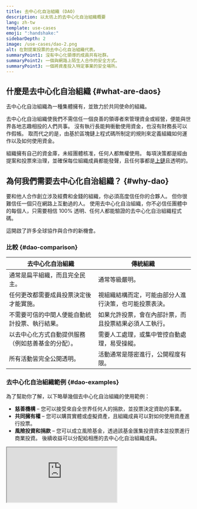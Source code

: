 ```yaml
---
title: 去中心化自治組織 (DAO)
description: 以太坊上的去中心化自治組織概要
lang: zh-tw
template: use-cases
emoji: ":handshake:"
sidebarDepth: 2
image: /use-cases/dao-2.png
alt: 在對提案投票的去中心化自治組織代表。
summaryPoint1: 沒有中心化領導的成員共有社群。
summaryPoint2: 一個與網路上陌生人合作的安全方式。
summaryPoint3: 一個將資產投入特定事業的安全場所。
---
```


## 什麼是去中心化自治組織 {#what-are-daos}

去中心化自治組織為一種集體擁有，並致力於共同使命的組織。

去中心化自治組織使我們不需信任一個良善的領導者來管理資金或經營，便能與世界各地志趣相投的人們共事。 沒有執行長能夠衝動使用資金，也沒有財務長可以作假帳。 取而代之的是，由基於區塊鏈上程式碼所制定的規則來定義組織如何運作以及如何使用資金。

組織擁有自己的資金庫，未經團體核准，任何人都無權使用。 每項決策都是經由提案和投票來治理，並確保每位組織成員都能發聲，且任何事都是[上鏈](/glossary/#on-chain)且透明的。

## 為何我們需要去中心化自治組織？ {#why-dao}

要和他人合作創立涉及經費和金錢的組織，你必須高度信任你的合夥人。 但你很難信任一個只在網路上互動過的人。 使用去中心化自治組織，你不必信任團體中的每個人，只需要相信 100% 透明、任何人都能驗證的去中心化自治組織程式碼。

這開啟了許多全球協作與合作的新機會。

### 比較 {#dao-comparison}

| 去中心化自治組織                  | 傳統組織                        |
| ------------------------- | --------------------------- |
| 通常是扁平組織，而且完全民主。           | 通常等級嚴明。                     |
| 任何更改都需要成員投票決定後才能實施。       | 視組織結構而定，可能由部分人進行決策，也可能投票表決。 |
| 不需要可信的中間人便能自動統計投票、執行結果。   | 如果允許投票，會在內部計票，而且投票結果必須人工執行。 |
| 以去中心化方式自動提供服務（例如慈善基金的分配）。 | 需要人工處理，或集中管控自動處理，易受操縱。      |
| 所有活動皆完全公開透明。              | 活動通常是隱密進行，公開程度有限。           |

### 去中心化自治組織範例 {#dao-examples}

為了幫助你了解，以下略舉幾個去中心化自治組織的使用範例：

- **慈善機構** – 您可以接受來自全世界任何人的捐款，並投票決定資助的事業。
- **共同擁有權** – 您可以購買實體或虛擬資產，且組織成員可以對如何使用資產進行投票。
- **風險投資和捐款** – 您可以成立風險基金，透過該基金匯集投資資本並投票進行商業投資。 後續收益可以分配給相應的去中心化自治組織成員。

<iframe src="https://embed.ted.com/talks/lang/en/scott_fitsimones_could_a_dao_build_the_next_great_city" ></p>

<h2 id="how-daos-work" spaces-before="0">
  去中心化自治組織如何運作？
</h2>

<p spaces-before="0">
  去中心化自治組織背後的運作架構為其<a href="/glossary/#smart-contract">智能合約</a>，智能合約定義組織的規則，並對該團體的金庫進行規範。 一旦在以太坊上部署合約，除非投票通過，否則不能修改規則。 任何不符合程式碼規則和邏輯的行為都會失效。 由於資金庫也是以智慧型合約定義，因此任何人都無法不經團體核准而挪用資金。 這意味著去中心化自治組織不需要中心化管理機構。 相反地，團體會共同做出決定，而付款會在投票通過之後自動獲得授權。
</p>

<p spaces-before="0">
  之所以能夠做到這一點，是因為智慧型合約一旦部署於以太坊，就無法被篡改。 一切都是公開的，只要有人修改程式碼（去中心化自治組織的規則）就會被發現。
</p>

<h2 id="ethereum-and-daos" spaces-before="0">
  以太坊與去中心化自治組織
</h2>

<p spaces-before="0">
  以太坊為去中心化自治組織提供了極佳的基礎，原因如下：
</p>

<ul>
  <li>
    以太坊本身的共識足夠去中心化，同時建立已久，足以讓組織信任其網路。
  </li>
  <li>
    智慧型合約程式碼部署後便無法修改，即使是所有人亦然。 這使得去中心化自治組織可以完全按照程式設定的規則運作。
  </li>
  <li>
    智慧型合約可以發送/接收資金。 如果少了這點，你就需要可信的中間人來管理團體的資金。
  </li>
  <li>
    事實證明，比起競爭，以太坊社群更趨向合作，使得最佳做法和支援系統得以快速發展。
  </li>
</ul>

<h2 id="dao-governance" spaces-before="0">
  去中心化自治組織的治理
</h2>

<p spaces-before="0">
  管理去中心化自治組織時有許多考量，例如投票及提案該如何運作。
</p>

<h3 id="governance-delegation" spaces-before="0">
  授權
</h3>

<p spaces-before="0">
  授權類似去中心化自治組織版本的代議民主。 代幣持有者向自我提名、並承諾管理協議且掌握最新消息的使用者分配選票。
</p>

<h4 id="governance-example" spaces-before="0">
  知名案例
</h4>

<p spaces-before="0">
  <a href="https://claim.ens.domains/delegate-ranking">以太坊域名服務</a> — 以太坊域名服務持有者可將其選票分配給積極代表他們參與活動的社群成員。
</p>

<h3 id="governance-example" spaces-before="0">
  自動交易治理
</h3>

<p spaces-before="0">
  在許多去中心化自治組織中，如達規定人數的成員投予同意，交易將被自動執行。
</p>

<h4 id="governance-example" spaces-before="0">
  知名案例
</h4>

<p spaces-before="0">
  <a href="https://nouns.wtf">Nouns</a> – Nouns DAO 中，如票數達規定數量且大多數票投予同意，只要不被創辦人所否決，一筆交易會自動被執行。
</p>

<h3 id="governance-example" spaces-before="0">
  多簽治理
</h3>

<p spaces-before="0">
  雖然去中心化自治組織可有上千名的投票成員，資金可存在於一個由 5-20 名被信任且通常資訊公開（由社群所知的公開身份）的活躍社群成員所共享的<a href="/glossary/#wallet">錢包</a>中。 投票後，<a href="/glossary/#multisig">多簽</a>簽署人會執行社群的意願。
</p>

<h2 id="dao-laws" spaces-before="0">
  去中心化自治組織相關法律
</h2>

<p spaces-before="0">
  1977 年，懷俄明州創造了有限責任公司制度以保護創業家並限定其責任。 更近期，懷俄明州首創去中心化自治組織相關法律，給予去中心化自治組織法律地位。 目前懷俄明州、佛蒙特州，以及維京群島皆某種程度上具去中心化自治組織相關法律。
</p>

<h3 id="law-example" spaces-before="0">
  知名案例
</h3>

<p spaces-before="0">
  <a href="https://citydao.io">CityDAO</a>——CityDAO 透過懷俄明州去中心化自治組織的相關法律購買了黃石國家公園附近 40 英畝的地。
</p>

<h2 id="dao-membership" spaces-before="0">
  去中心化自治組織成員
</h2>

<p spaces-before="0">
  成為去中心化自治組織的成員有多個模式。 成員可以決定投票方式和去中心化自治組織的其他重要事務。
</p>

<h3 id="token-based-membership" spaces-before="0">
  代幣型成員
</h3>

<p spaces-before="0">
  通常完全<a href="/glossary/#permissionless">無需許可</a>，視代幣而定。 這類治理代幣大部分都能在<a href="/glossary/#dex">去中心化交易所</a>無需許可的自由交易。 只有少部分必須透過提供流動性或其他某些「工作量證明」來賺取。 無論是哪一種方式，只要持有代幣就能獲得投票權。
</p>

<p spaces-before="0">
  <em x-id="4">通常用於治理廣泛的去中心化協定及/或代幣本身。</em>
</p>

<h4 id="token-example" spaces-before="0">
  知名案例
</h4>

<p spaces-before="0">
  <a href="https://makerdao.com">MakerDAO</a>——MakerDAO 的代幣 MKR 在去中心化交易所普遍可得，且任何人皆可買進投票權來決定 Maker 協議的未來。
</p>

<h3 id="share-based-membership" spaces-before="0">
  股份型成員
</h3>

<p spaces-before="0">
  股份型去中心化自治組織擁有更多權力，但仍然相當公開。 任何潛在的會員都可以申請加入去中心化自治組織，通常會以代幣或工作的形式提供有價值的貢獻。 股份直接代表投票權及所有權。 成員可以隨時帶著自己所佔的股份退出。
</p>

<p spaces-before="0">
  <em x-id="4">通常用於關係較為緊密、以人為中心的組織，例如慈善機構、勞工團體、投資組織等， 也可以治理協定及代幣。</em>
</p>

<h4 id="share-example" spaces-before="0">
  知名案例
</h4>

<p spaces-before="0">
  <a href="http://molochdao.com/">MolochDAO</a>——MolochDAO 致力於資助以太坊專案。 想加入為成員必須提出申請，以便團體評估你是否具備必要的專業知識和資金來對潛在的受資助者作出明智判斷。 你無法直接在公開市場購買加入該去中心化自治組織的權限。
</p>

<h3 id="reputation-based-membership" spaces-before="0">
  信譽型成員
</h3>

<p spaces-before="0">
  信譽代表參與證明，並能授予去中心化自治組織的投票權。 不同於代幣型或股份型成員，信譽型去中心化自治組織不會將所有權轉讓給貢獻者。 信譽不能購買、移轉或授權；去中心化自治組織成員必須透過參與來獲得信譽。 鏈上投票是開放式的，潛在成員可以自由提出加入去中心化自治組織的申請，並要求獲得信譽和代幣作為貢獻的獎勵。
</p>

<p spaces-before="0">
  <em x-id="4">Typically used for decentralized development and governance of protocols and <a href="/glossary/#dapp">dapps</a>, but also well suited to a diverse set of organizations like charities, worker collectives, investment clubs, etc.</em>
</p>

<h4 id="reputation-example" spaces-before="0">
  知名案例
</h4>

<p spaces-before="0">
  <a href="https://DXdao.eth.link">DXdao</a> – DXdao 是一個全球主權聯合組織，自 2019 年以來一直致力於建構與治理去中心化協定和應用程式。 It leverages reputation-based governance and <a href="/glossary/#holographic-consensus">holographic consensus</a> to coordinate and manage funds, meaning no one can buy their way into influencing its future.
</p>

<h2 id="join-start-a-dao" spaces-before="0">
  參與/建立去中心化自治組織
</h2>

<h3 id="join-a-dao" spaces-before="0">
  加入去中心化自治組織 (DAO)
</h3>

<ul>
  <li>
    <a href="/community/get-involved/#decentralized-autonomous-organizations-daos">以太坊社群去中心化自治組織</a>
  </li>
  <li>
    <a href="https://app.daohaus.club/explore">DAOHaus 的去中心化自治組織清單</a>
  </li>
  <li>
    <a href="https://www.tally.xyz">Tally.xyz 的去中心化自治組織清單</a>
  </li>
</ul>

<h3 id="start-a-dao" spaces-before="0">
  建立去中心化自治組織
</h3>

<ul>
  <li>
    <a href="https://app.daohaus.club/summon">使用 DAOHaus 建立去中心化自治組織</a>
  </li>
  <li>
    <a href="https://www.tally.xyz/add-a-dao">使用 Tally 建立一個治理者型去中心化自治組織</a>
  </li>
  <li>
    <a href="https://aragon.org/product">建立由 Aragon 支援的去中心化自治組織</a>
  </li>
  <li>
    <a href="https://colony.io/">建立 colony</a>
  </li>
  <li>
    <a href="https://alchemy.daostack.io/daos/create">使用 DAOstack 全局共識建立去中心化自治組織</a>
  </li>
</ul>

<h2 id="further-reading" spaces-before="0">
  延伸閱讀
</h2>

<h3 id="dao-articles" spaces-before="0">
  去中心化自治組織相關文章
</h3>

<ul>
  <li>
    <a href="https://aragon.org/dao">什麼是去中心化自治組織？</a>– <a href="https://aragon.org/">Aragon</a>
  </li>
  <li>
    <a href="https://wiki.metagame.wtf/docs/great-houses/house-of-daos">去中心化自治組織之家</a> – <a href="https://wiki.metagame.wtf/">Metagame</a>
  </li>
  <li>
    <a href="https://daohaus.substack.com/p/-what-is-a-dao-and-what-is-it-for">何謂去中心化自治組織？它有何用途？</a>– <a href="https://daohaus.club/">DAOhaus</a>
  </li>
  <li>
    <a href="https://daohaus.substack.com/p/four-and-a-half-steps-to-start-a">如何創立由去中心化自治組織支援的數位社群</a> – <a href="https://daohaus.club/">DAOhaus</a>
  </li>
  <li>
    <a href="https://coinmarketcap.com/alexandria/article/what-is-a-dao">什麼是去中心化自治組織？</a>– <a href="https://coinmarketcap.com">Coinmarketcap</a>
  </li>
  <li>
    <a href="https://medium.com/daostack/holographic-consensus-part-1-116a73ba1e1c">什麼是全局共識？</a>- <a href="https://daostack.io/">DAOstack</a>
  </li>
  <li>
    <a href="https://vitalik.eth.limo/general/2022/09/20/daos.html">Vitalik，《去中心化自治組織並非法人團體：去中心化在自治組織裡的重要之處》</a>
  </li>
  <li>
    <a href="https://blog.ethereum.org/2014/05/06/daos-dacs-das-and-more-an-incomplete-terminology-guide">去中心化自治組織、去中心化自治公司、去中心化應用程式等：不完整術語指引</a> - <a href="https://blog.ethereum.org">以太坊部落格</a>
  </li>
</ul>

<h3 id="videos" spaces-before="0">
  影片
</h3>

<ul>
  <li>
    <a href="https://youtu.be/KHm0uUPqmVE">什麼是加密貨幣世界的去中心化自治組織？</a>
  </li>
  <li>
    <a href="https://www.ted.com/talks/scott_fitsimones_could_a_dao_build_the_next_great_city">一個去中心化自治組織是否能建立一座城市？</a>– <a href="https://www.ted.com/">TED</a>
  </li>
</ul>
